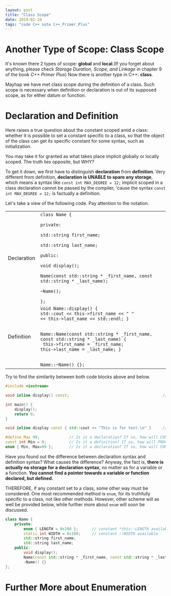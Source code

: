 ```yaml
---
layout: post
title: "Class Scope"
date: 2019-02-24
tags: "code C++ note C++_Primer_Plus"
---
```


# Another Type of Scope: Class Scope

It's known there 2 types of scope: **global** and **local**.(If you forget about anything, please check *Storage Duration, Scope, and Linkage* in chapter 9 of the book *C++ Primer Plus*) Now there is another type in C++: **class**.

Mayhap we have met class scope during the definition of a class. Such scope is necessary when definition or declaration is out of its supposed scope, as for either datum or function. 

# Declaration and Definition

Here raises a true question about the constant scoped amid a class: whether it is possible to set a constant specific to a class, so that the object of the class can get its specific constant for some syntax, such as initialization.

You may take it for granted as what takes place implicit globally or locally scoped. The truth lies opposite, but WHY?

To get it down, we first have to distinguish **declaration** from **definition**. Very different from definition, **declaration is UNABLE to spare any storage**, which means a syntax like ```const int MAX_DEGREE = 12;```  implicit scoped in a class declaration cannot be passed by the compiler, 'cause the syntax ```const int MAX_DEGREE = 12;``` is factually a definition.

Let's take a view of the following code. Pay attention to the notation.

<table border="0">
    <tr>
        <td>Declaration</td>
        <td><code>class Name {<br/>
private:<br/>
std::string first_name;<br/>
std::string last_name;<br/>
public:<br/>
void display();<br/>
Name(const std::string * _first_name, const std::string * _last_name);<br/>
~Name();<br/>
};</code></td>
    </tr>
        <tr>
        <td rowspan="3">Definition</td>
        <td><code>void Name::display() { <br/>std::cout << this->first_name << " " <br/><< this->last_name << std::endl; }<br/><br/>
Name::Name(const std::string * _first_name, const std::string * _last_name) {<br/> this->first_name = _first_name; <br/>this->last_name = _last_name; }<br/><br/>
Name::~Name() {};</code></td>
        </tr>
        </table>
       
Try to find the similarity between both code blocks above and below.

```cpp
#include <iostream>

void inline display() const;                                         // function header, as well as the declaration of a function.

int main() {
    display();
    return 0;
}

void inline display const { std::cout << "This is for test.\n" }     // function definition.
```

```cpp
#define Max 99;             // Is it a declaration? If so, how will COMPILER handle the constant?
const int Min = 0;          // Is it a definition? If so, how will PROGRAM handle the constant?
enum { Min, Max=99 };       // Is it a declaration? If so, how will COMPILER handlt the constant?
```

Have you found out the difference between declaration syntax and definition syntax? What causes the difference? Anyway, the fact is, **there is actually no storage for a declaration syntax**, no matter as for a variable or a function. **You cannot find a pointer towards a variable or function declared, but defined.**

THEREFORE, if any constant set to a class, some other way must be considered. One most recommended method is ```enum```, for its truthfully specific to a class, not like other methods. However, other scheme will as well be provided below, while further more about ```enum``` will soon be discussed.

```cpp
class Name {
    private:
        enum { LENGTH = 0x100 };      // constant *this::LENGTH available, equivalent to 256
        static int WIDTH = 0x100;     // constant ::WIDTH available
        std::string first_name;
        std::string last_name;
    public:
        void display();
        Name(const std::string * _first_name, const std::string * _last_name);
        ~Name() {}
};
```

# Further More about Enumeration

